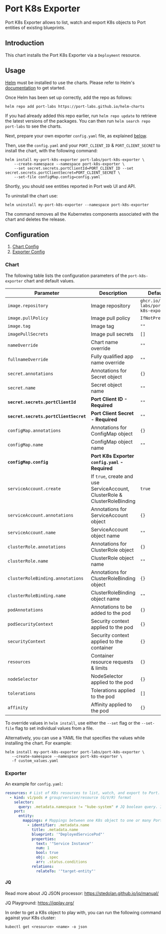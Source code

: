 # Port K8s Exporter

Port K8s Exporter allows to list, watch and export K8s objects to Port entities of existing blueprints.

## Introduction

This chart installs the Port K8s Exporter via a `Deployment` resource.

## Usage

[Helm](https://helm.sh) must be installed to use the charts.  Please refer to
Helm's [documentation](https://helm.sh/docs) to get started.

Once Helm has been set up correctly, add the repo as follows:

    helm repo add port-labs https://port-labs.github.io/helm-charts

If you had already added this repo earlier, run `helm repo update` to retrieve
the latest versions of the packages.  You can then run `helm search repo
port-labs` to see the charts.

Next, prepare your own exporter `config.yaml` file, as explained [below](#Exporter).

Then, use the `config.yaml` and your `PORT_CLIENT_ID` & `PORT_CLIENT_SECRET` to install the chart, with the following command:

    helm install my-port-k8s-exporter port-labs/port-k8s-exporter \
        --create-namespace --namespace port-k8s-exporter \
        --set secret.secrets.portClientId=PORT_CLIENT_ID --set secret.secrets.portClientSecret=PORT_CLIENT_SECRET \
        --set-file configMap.config=config.yaml

Shortly, you should see entities reported in Port web UI and API.

To uninstall the chart use:

    helm uninstall my-port-k8s-exporter --namespace port-k8s-exporter

The command removes all the Kubernetes components associated with the chart and deletes the release.

## Configuration

1. [Chart Config](#Chart)
2. [Exporter Config](#Exporter)

### Chart

The following table lists the configuration parameters of the `port-k8s-exporter` chart and default values.

| Parameter                             | Description                                                                | Default                               |
|---------------------------------------|----------------------------------------------------------------------------|---------------------------------------|
| `image.repository`                    | Image repository                                                           | `ghcr.io/port-labs/port-k8s-exporter` |
| `image.pullPolicy`                    | Image pull policy                                                          | `IfNotPresent`                        |
| `image.tag`                           | Image tag                                                                  | `""`                                  |
| `imagePullSecrets`                    | Image pull secrets                                                         | `[]`                                  |
| `nameOverride`                        | Chart name override                                                        | `""`                                  |
| `fullnameOverride`                    | Fully qualified app name override                                          | `""`                                  |
| `secret.annotations`                  | Annotations for Secret object                                              | `{}`                                  |
| `secret.name`                         | Secret object name                                                         | `""`                                  |
| **`secret.secrets.portClientId`**     | **Port Client ID - Required**                                              | `""`                                  |
| **`secret.secrets.portClientSecret`** | **Port Client Secret - Required**                                          | `""`                                  |
| `configMap.annotations`               | Annotations for ConfigMap object                                           | `{}`                                  |
| `configMap.name`                      | ConfigMap object name                                                      | `""`                                  |
| **`configMap.config`**                | **Port K8s Exporter `config.yaml` - Required**                             |                                       |
| `serviceAccount.create`               | If `true`, create and use ServiceAccount, ClusterRole & ClusterRoleBinding | `true`                                |
| `serviceAccount.annotations`          | Annotations for ServiceAccount object                                      | `{}`                                  |
| `serviceAccount.name`                 | ServiceAccount object name                                                 | `""`                                  |
| `clusterRole.annotations`             | Annotations for ClusterRole object                                         | `{}`                                  |
| `clusterRole.name`                    | ClusterRole object name                                                    | `""`                                  |
| `clusterRoleBinding.annotations`      | Annotations for ClusterRoleBinding object                                  | `{}`                                  |
| `clusterRoleBinding.name`             | ClusterRoleBinding object name                                             | `""`                                  |
| `podAnnotations`                      | Annotations to be added to the pod                                         | `{}`                                  |
| `podSecurityContext`                  | Security context applied to the pod                                        | `{}`                                  |
| `securityContext`                     | Security context applied to the container                                  | `{}`                                  |
| `resources`                           | Container resource requests & limits                                       | `{}`                                  |
| `nodeSelector`                        | NodeSelector applied to the pod                                            | `{}`                                  |
| `tolerations`                         | Tolerations applied to the pod                                             | `[]`                                  |
| `affinity`                            | Affinity applied to the pod                                                | `{}`                                  |

To override values in `helm install`, use either the `--set` flag or the `--set-file` flag to set individual values from a file.

Alternatively, you can use a YAML file that specifies the values while installing the chart. For example:

    helm install my-port-k8s-exporter port-labs/port-k8s-exporter \
       --create-namespace --namespace port-k8s-exporter \
       -f custom_values.yaml

### Exporter

An example for `config.yaml`:

```yaml
resources: # List of K8s resources to list, watch, and export to Port.
  - kind: v1/pods # group/version/resource (G/V/R) format
    selector:
      query: .metadata.namespace != "kube-system" # JQ boolean query. If evaluated to false - skip syncing the object.
    port:
      entity:
        mappings: # Mappings between one K8s object to one or many Port Entities. Each value is a JQ query.
          - identifier: .metadata.name
            title: .metadata.name
            blueprint: '"DeployedServicePod"'
            properties:
              text: '"Service Instance"'
              num: 1
              bool: true
              obj: .spec
              arr: .status.conditions
            relations:
              relateTo: '"target-entity"'
```

#### JQ

Read more about JQ JSON processor: https://stedolan.github.io/jq/manual/

JQ Playground: https://jqplay.org/

In order to get a K8s object to play with, you can run the following command against your K8s cluster:

    kubectl get <resource> <name> -o json
